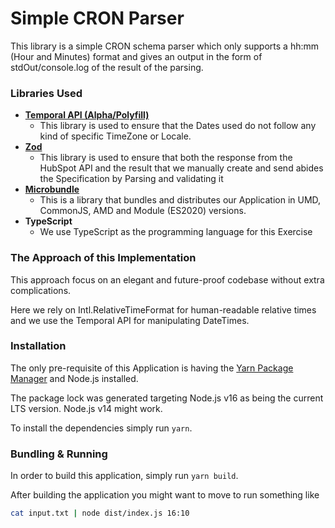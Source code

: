 # Simple CRON Parser

This library is a simple CRON schema parser which only supports a hh:mm (Hour and Minutes) format and gives an output in the form of stdOut/console.log of the result of the parsing.

### Libraries Used

- **[Temporal API (Alpha/Polyfill)](https://tc39.es/proposal-temporal/docs/)**
  - This library is used to ensure that the Dates used do not follow any kind of specific TimeZone or Locale.
- **[Zod](https://github.com/colinhacks/zod)**
  - This library is used to ensure that both the response from the HubSpot API and the result that we manually create and send abides the Specification by Parsing and validating it
- **[Microbundle](https://github.com/developit/microbundle)**
  - This is a library that bundles and distributes our Application in UMD, CommonJS, AMD and Module (ES2020) versions.
- **TypeScript**
  - We use TypeScript as the programming language for this Exercise

### The Approach of this Implementation

This approach focus on an elegant and future-proof codebase without extra complications.

Here we rely on Intl.RelativeTimeFormat for human-readable relative times and we use the Temporal API for manipulating DateTimes.

### Installation

The only pre-requisite of this Application is having the [Yarn Package Manager](https://yarnpkg.com/) and Node.js installed.

The package lock was generated targeting Node.js v16 as being the current LTS version. Node.js v14 might work.

To install the dependencies simply run `yarn`.

### Bundling & Running

In order to build this application, simply run `yarn build`.

After building the application you might want to move to run something like

```bash
cat input.txt | node dist/index.js 16:10
```
